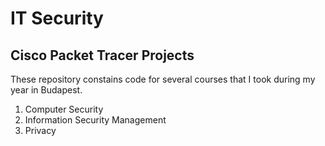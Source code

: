 # IT Security
## Cisco Packet Tracer Projects
These repository constains code for several courses that I took during my year in Budapest. 

1. Computer Security
2. Information Security Management
3. Privacy
